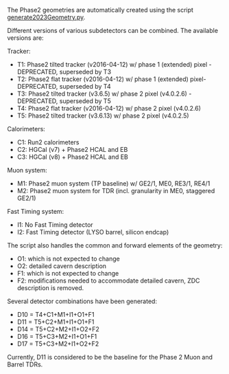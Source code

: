 The Phase2 geometries are automatically created using the script [generate2023Geometry.py](./scripts/generate2023Geometry.py).

Different versions of various subdetectors can be combined. The available versions are:

Tracker:
* T1: Phase2 tilted tracker (v2016-04-12) w/ phase 1 (extended) pixel - DEPRECATED, superseded by T3
* T2: Phase2 flat tracker (v2016-04-12) w/ phase 1 (extended) pixel- DEPRECATED, superseded by T4
* T3: Phase2 tilted tracker (v3.6.5) w/ phase 2 pixel (v4.0.2.6) - DEPRECATED, superseded by T5
* T4: Phase2 flat tracker (v2016-04-12) w/ phase 2 pixel (v4.0.2.6)
* T5: Phase2 tilted tracker (v3.6.13) w/ phase 2 pixel (v4.0.2.5) 

Calorimeters:
* C1: Run2 calorimeters
* C2: HGCal (v7) + Phase2 HCAL and EB
* C3: HGCal (v8) + Phase2 HCAL and EB

Muon system:
* M1: Phase2 muon system (TP baseline) w/ GE2/1, ME0, RE3/1, RE4/1
* M2: Phase2 muon system for TDR (incl. granularity in ME0, staggered GE2/1)

Fast Timing system:
* I1: No Fast Timing detector
* I2: Fast Timing detector (LYSO barrel, silicon endcap)

The script also handles the common and forward elements of the geometry:
* O1: which is not expected to change
* O2: detailed cavern description
* F1: which is not expected to change
* F2: modifications needed to accommodate detailed cavern, ZDC description is removed.

Several detector combinations have been generated:
* D10 = T4+C1+M1+I1+O1+F1
* D11 = T5+C2+M1+I1+O1+F1 
* D14 = T5+C2+M2+I1+O2+F2 
* D16 = T5+C3+M2+I1+O1+F1
* D17 = T5+C3+M2+I1+O2+F2 

Currently, D11 is considered to be the baseline for the Phase 2 Muon and Barrel TDRs.


